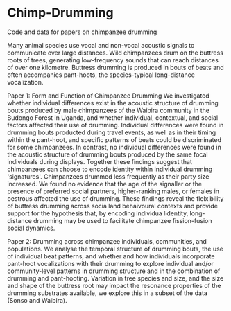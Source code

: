 # Chimp-Drumming
Code and data for papers on chimpanzee drumming

Many animal species use vocal and non-vocal acoustic signals to communicate over large distances. Wild chimpanzees drum on the buttress roots of trees, generating low-frequency sounds that can reach distances of over one kilometre. Buttress drumming is produced in bouts of beats and often accompanies pant-hoots, the species-typical long-distance vocalization. 

Paper 1: Form and Function of Chimpanzee Drumming
We investigated whether individual differences exist in the acoustic structure of drumming bouts produced by male chimpanzees of the Waibira community in the Budongo Forest in Uganda, and whether individual, contextual, and social factors affected their use of drumming. Individual differences were found in drumming bouts producted during travel events, as well as in their timing within the pant-hoot, and specific patterns of beats could be discriminated for some chimpanzees. In contrast, no individual differences were found in the acoustic structure of drumming bouts produced by the same focal individuals during displays. Together these findings suggest that chimpanzees can choose to encode identity within individual drumming 'signatures'. Chimpanzees drummed less frequently as their party size increased. We found no evidence that the age of the signaller or the presence of preferred social partners, higher-ranking males, or females in oestrous affected the use of drumming. These findings reveal the flelxibility of buttress drumming across socia land behaivoural contexts and provide support for the hypothesis that, by encoding individua lidentity, long-distance drumming may be used to facilitate chimpanzee fission-fusion social dynamics.

Paper 2: Drumming across chimpanzee individuals, communities, and populations.
We analyse the temporal structure of drumming bouts, the use of individual beat patterns, and whether and how individuals incorporate pant-hoot vocalizations with their drumming to explore individual and/or community-level patterns in drumming structure and in the combination of drumming and pant-hooting. Variation in tree species and size, and the size and shape of the buttress root may impact the resonance properties of the drumming substrates available, we explore this in a subset of the data (Sonso and Waibira).
